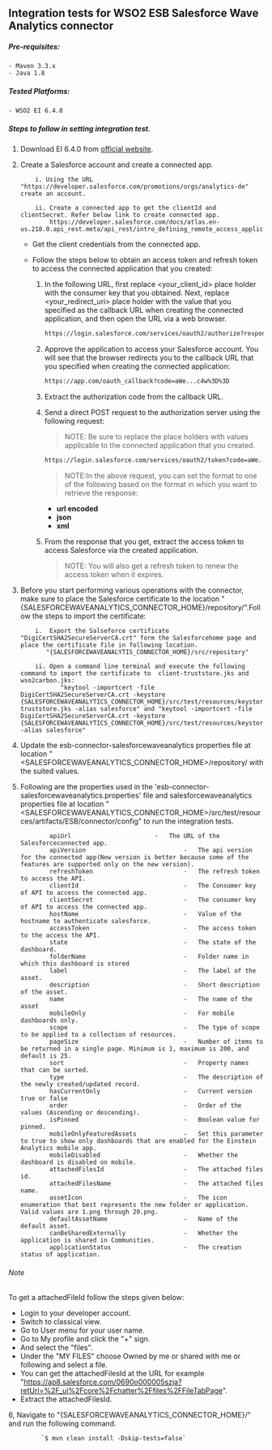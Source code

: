 ﻿##  Integration tests for WSO2 ESB Salesforce Wave Analytics connector
##### Pre-requisites:

    - Maven 3.3.x
    - Java 1.8

##### Tested Platforms:

    - WSO2 EI 6.4.0

##### Steps to follow in setting integration test.


 1. Download EI 6.4.0 from [official website](https://wso2.com/products/enterprise-service-bus/#).

 2. Create a Salesforce account and create a connected app.

            i. Using the URL "https://developer.salesforce.com/promotions/orgs/analytics-de" create an account.
            
            ii. Create a connected app to get the clientId and clientSecret. Refer below link to create connected app.
                https://developer.salesforce.com/docs/atlas.en-us.218.0.api_rest.meta/api_rest/intro_defining_remote_access_applications.htm.
       * Get the client credentials from the connected app.
     
       * Follow the steps below to obtain an access token and refresh token to access the connected application that you created:
       
           1. In the following URL, first replace <your_client_id> place holder with the consumer key that you obtained. Next, replace <your_redirect_uri> place holder with the value that you specified as the callback URL when creating the connected application, and then open the URL via a web browser. 
               ```xml
               https://login.salesforce.com/services/oauth2/authorize?response_type=code&client_id=<your_client_id>&redirect_uri=<your_redirect_uri>
               ```
           2. Approve the application to access your Salesforce account. You will see that the browser redirects you to the callback URL that you specified when creating the connected application:
              ```xml
              https://app.com/oauth_callback?code=aWe...c4w%3D%3D
              ```
           3. Extract the authorization code from the callback URL.
       
           4. Send a direct POST request to the authorization server using the following request: 
               > NOTE: Be sure to replace the place holders with values applicable to the connected application that you created.
               ```xml
               https://login.salesforce.com/services/oauth2/token?code=aWe...c4w==&grant_type=authorization_code&client_id=<your_client_id>&client_secret=<your_client_secret>&redirect_uri=<your_redirect_uri>&format=json
               ```
               > NOTE:In the above request, you can set the format to one of the following based on the format in which you want to retrieve the response:
               * **url encoded**
               * **json**
               * **xml**
           5. From the response that you get, extract the access token to access Salesforce via the created application. 
              > NOTE: You will also get a refresh token to renew the access token when it expires.


 3. Before you start performing various operations with the connector, make sure to place the Salesforce certificate to the location
   "{SALESFORCEWAVEANALYTICS_CONNECTOR_HOME}/repository/".Follow the steps to import the certificate:
   
            i.  Export the Salseforce certificate "DigiCertSHA2SecureServerCA.crt" form the Salesforcehome page and place the certificate file in following location. 
               "{SALESFORCEWAVEANALYTIS_CONNECTOR_HOME}/src/repository"
               
            ii. Open a command line terminal and execute the following command to import the certificate to  client-truststore.jks and wso2carbon.jks:
                   "keytool -importcert -file DigiCertSHA2SecureServerCA.crt -keystore {SALESFORCEWAVEANALYTICS_CONNECTOR_HOME}/src/test/resources/keystores/products/client-truststore.jks -alias salesforce" and "keytool -importcert -file DigiCertSHA2SecureServerCA.crt -keystore {SALESFORCEWAVEANALYTICS_CONNECTOR_HOME}/src/test/resources/keystores/products/wso2carbon.jks -alias salesforce"
               
 4. Update the esb-connector-salesforcewaveanalytics properties file at location "<SALESFORCEWAVEANALYTICS_CONNECTOR_HOME>/repository/ with the suited values.

 5. Following are the properties used in the 'esb-connector-salesforcewaveanalytics.properties' file and salesforcewaveanalytics properties file at location "<SALESFORCEWAVEANALYTICS_CONNECTOR_HOME>/src/test/resources/artifacts/ESB/connector/config" to run the integration tests.
    
                apiUrl 		                 -   The URL of the Salesforceconnected app.
                apiVersion                           -   The api version for the connected app(New version is better because some of the features are supported only on the new version).
                refreshToken                         -   The refresh token to access the API.
                clientId                             -   The Consumer key of API to access the connected app.
                clientSecret                         -   The consumer key of API to access the connected app.
                hostName                             -   Value of the hostname to authenticate salesforce.
                accessToken                          -   The access token to the access the API.
                state                                -   The state of the dashboard.
                folderName                           -   Folder name in which this dashboard is stored
                label                                -   The label of the asset.
                description                          -   Short description of the asset.
                name                                 -   The name of the asset
                mobileOnly                           -   For mobile dashboards only.
                scope                                -   The type of scope to be applied to a collection of resources.
                pageSize                             -   Number of items to be returned in a single page. Minimum is 1, maximum is 200, and default is 25.
                sort                                 -   Property names that can be sorted.
                type                                 -   The description of the newly created/updated record.
                hasCurrentOnly                       -   Current version true or false
                order                                -   Order of the values (Ascending or descending).
                isPinned                             -   Boolean value for pinned.
                mobileOnlyFeaturedAssets             -   Set this parameter to true to show only dashboards that are enabled for the Einstein Analytics mobile app.
                mobileDisabled                       -   Whether the dashboard is disabled on mobile.
                attachedFilesId                      -   The attached files id.
                attachedFilesName                    -   The attached files name.
                assetIcon                            -   The icon enumeration that best represents the new folder or application. Valid values are 1.png through 20.png.
                defaultAssetName                     -   Name of the default asset.
                canBeSharedExternally                -   Whether the application is shared in Communities.
                applicationStatus                    -   The creation status of application.
        
                
 ###### Note
 To get a attachedFileId follow the steps given below:
 
* Login to your developer account.
* Switch to classical view.
* Go to User menu for your user name.
* Go to My profile and click the "+" sign.
* And select the "files".
* Under the "MY FILES" choose Owned by me or shared with me or following and select a file.
* You can get the attachedFilesId at the URL for example "https://ap8.salesforce.com/0690o000005szja?retUrl=%2F_ui%2Fcore%2Fchatter%2Ffiles%2FFileTabPage".
* Extract the attachedFilesId.
            

 
 6,   Navigate to "{SALESFORCEWAVEANALYTICS_CONNECTOR_HOME}/" and run the following command. <br/>
           
             `$ mvn clean install -Dskip-tests=false`
